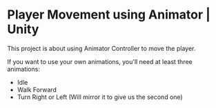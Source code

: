 <h1>Player Movement using Animator | Unity</h1>
<p>This project is about using Animator Controller to move the player.</p>
<p>
	If you want to use your own animations, you'll need at least three animations:
	<ul>
		<li>Idle</li>
		<li>Walk Forward</li>
		<li>Turn Right or Left (Will mirror it to give us the second one)</li>
	</ul>
</p>
